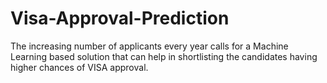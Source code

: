 # Visa-Approval-Prediction
The increasing number of applicants every year calls for a Machine Learning based solution that can help in shortlisting the candidates having higher chances of VISA approval. 
